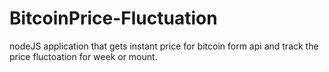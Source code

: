 # BitcoinPrice-Fluctuation
nodeJS application that gets instant price for bitcoin form api and track the price fluctoation for week or mount.

